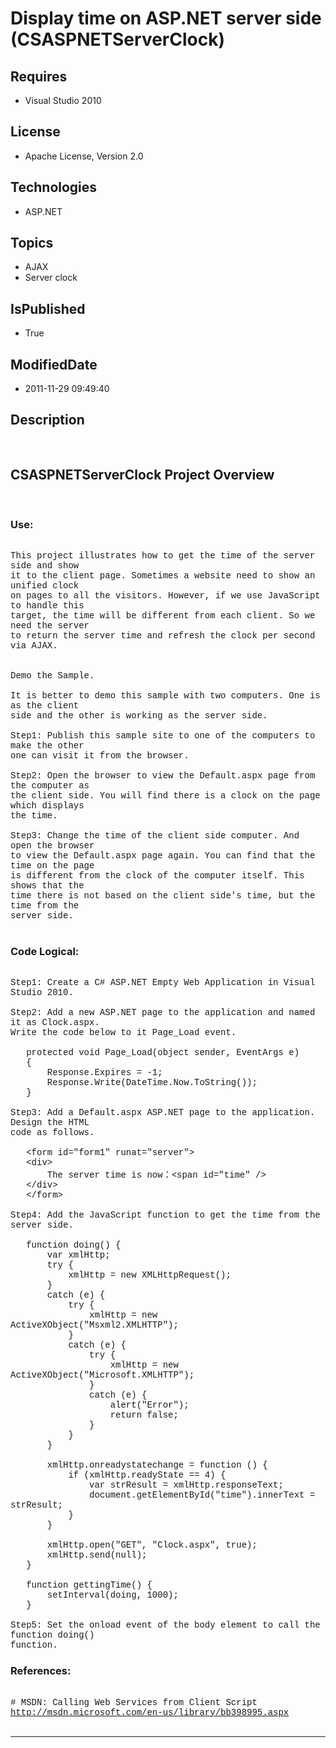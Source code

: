 # Display time on ASP.NET server side (CSASPNETServerClock)
## Requires
* Visual Studio 2010
## License
* Apache License, Version 2.0
## Technologies
* ASP.NET
## Topics
* AJAX
* Server clock
## IsPublished
* True
## ModifiedDate
* 2011-11-29 09:49:40
## Description

<p style="font-family:Courier New">&nbsp;</p>
<h2>CSASPNETServerClock Project Overview</h2>
<p style="font-family:Courier New">&nbsp;</p>
<h3>Use:</h3>
<p style="font-family:Courier New"><br>
This project illustrates how to get the time of the server side and show <br>
it to the client page. Sometimes a website need to show an unified clock <br>
on pages to all the visitors. However, if we use JavaScript to handle this<br>
target, the time will be different from each client. So we need the server<br>
to return the server time and refresh the clock per second via AJAX. <br>
<br>
<br>
Demo the Sample.<br>
<br>
It is better to demo this sample with two computers. One is as the client<br>
side and the other is working as the server side.<br>
<br>
Step1: Publish this sample site to one of the computers to make the other<br>
one can visit it from the browser.<br>
<br>
Step2: Open the browser to view the Default.aspx page from the computer as <br>
the client side. You will find there is a clock on the page which displays <br>
the time.<br>
<br>
Step3: Change the time of the client side computer. And open the browser<br>
to view the Default.aspx page again. You can find that the time on the page<br>
is different from the clock of the computer itself. This shows that the <br>
time there is not based on the client side's time, but the time from the <br>
server side.<br>
<br>
</p>
<h3>Code Logical:</h3>
<p style="font-family:Courier New"><br>
Step1: Create a C# ASP.NET Empty Web Application in Visual Studio 2010.<br>
<br>
Step2: Add a new ASP.NET page to the application and named it as Clock.aspx. <br>
Write the code below to it Page_Load event.<br>
<br>
&nbsp; &nbsp;protected void Page_Load(object sender, EventArgs e)<br>
&nbsp; &nbsp;{<br>
&nbsp; &nbsp; &nbsp; &nbsp;Response.Expires = -1;<br>
&nbsp; &nbsp; &nbsp; &nbsp;Response.Write(DateTime.Now.ToString());<br>
&nbsp; &nbsp;} <br>
<br>
Step3: Add a Default.aspx ASP.NET page to the application. Design the HTML<br>
code as follows.<br>
<br>
&nbsp; &nbsp;&lt;form id=&quot;form1&quot; runat=&quot;server&quot;&gt;<br>
&nbsp; &nbsp;&lt;div&gt;<br>
&nbsp; &nbsp; &nbsp; &nbsp;The server time is now：&lt;span id=&quot;time&quot; /&gt;<br>
&nbsp; &nbsp;&lt;/div&gt;<br>
&nbsp; &nbsp;&lt;/form&gt;<br>
<br>
Step4: Add the JavaScript function to get the time from the server side.<br>
&nbsp; &nbsp;<br>
&nbsp; &nbsp;function doing() {<br>
&nbsp; &nbsp; &nbsp; &nbsp;var xmlHttp;<br>
&nbsp; &nbsp; &nbsp; &nbsp;try {<br>
&nbsp; &nbsp; &nbsp; &nbsp; &nbsp; &nbsp;xmlHttp = new XMLHttpRequest();<br>
&nbsp; &nbsp; &nbsp; &nbsp;}<br>
&nbsp; &nbsp; &nbsp; &nbsp;catch (e) {<br>
&nbsp; &nbsp; &nbsp; &nbsp; &nbsp; &nbsp;try {<br>
&nbsp; &nbsp; &nbsp; &nbsp; &nbsp; &nbsp; &nbsp; &nbsp;xmlHttp = new ActiveXObject(&quot;Msxml2.XMLHTTP&quot;);<br>
&nbsp; &nbsp; &nbsp; &nbsp; &nbsp; &nbsp;}<br>
&nbsp; &nbsp; &nbsp; &nbsp; &nbsp; &nbsp;catch (e) {<br>
&nbsp; &nbsp; &nbsp; &nbsp; &nbsp; &nbsp; &nbsp; &nbsp;try {<br>
&nbsp; &nbsp; &nbsp; &nbsp; &nbsp; &nbsp; &nbsp; &nbsp; &nbsp; &nbsp;xmlHttp = new ActiveXObject(&quot;Microsoft.XMLHTTP&quot;);<br>
&nbsp; &nbsp; &nbsp; &nbsp; &nbsp; &nbsp; &nbsp; &nbsp;}<br>
&nbsp; &nbsp; &nbsp; &nbsp; &nbsp; &nbsp; &nbsp; &nbsp;catch (e) {<br>
&nbsp; &nbsp; &nbsp; &nbsp; &nbsp; &nbsp; &nbsp; &nbsp; &nbsp; &nbsp;alert(&quot;Error&quot;);<br>
&nbsp; &nbsp; &nbsp; &nbsp; &nbsp; &nbsp; &nbsp; &nbsp; &nbsp; &nbsp;return false;<br>
&nbsp; &nbsp; &nbsp; &nbsp; &nbsp; &nbsp; &nbsp; &nbsp;}<br>
&nbsp; &nbsp; &nbsp; &nbsp; &nbsp; &nbsp;}<br>
&nbsp; &nbsp; &nbsp; &nbsp;}<br>
<br>
&nbsp; &nbsp; &nbsp; &nbsp;xmlHttp.onreadystatechange = function () {<br>
&nbsp; &nbsp; &nbsp; &nbsp; &nbsp; &nbsp;if (xmlHttp.readyState == 4) {<br>
&nbsp; &nbsp; &nbsp; &nbsp; &nbsp; &nbsp; &nbsp; &nbsp;var strResult = xmlHttp.responseText;<br>
&nbsp; &nbsp; &nbsp; &nbsp; &nbsp; &nbsp; &nbsp; &nbsp;document.getElementById(&quot;time&quot;).innerText = strResult;<br>
&nbsp; &nbsp; &nbsp; &nbsp; &nbsp; &nbsp;}<br>
&nbsp; &nbsp; &nbsp; &nbsp;}<br>
<br>
&nbsp; &nbsp; &nbsp; &nbsp;xmlHttp.open(&quot;GET&quot;, &quot;Clock.aspx&quot;, true);<br>
&nbsp; &nbsp; &nbsp; &nbsp;xmlHttp.send(null);<br>
&nbsp; &nbsp;}<br>
<br>
&nbsp; &nbsp;function gettingTime() {<br>
&nbsp; &nbsp; &nbsp; &nbsp;setInterval(doing, 1000);<br>
&nbsp; &nbsp;} <br>
&nbsp; &nbsp;<br>
Step5: Set the onload event of the body element to call the function doing() <br>
function.</p>
<h3>References:</h3>
<p style="font-family:Courier New"><br>
# MSDN: Calling Web Services from Client Script<br>
<a href="http://msdn.microsoft.com/en-us/library/bb398995.aspx" target="_blank">http://msdn.microsoft.com/en-us/library/bb398995.aspx</a><br>
<br>
</p>
<hr>
<div><a href="http://go.microsoft.com/?linkid=9759640" style="margin-top:3px"><img src="http://bit.ly/onecodelogo" alt="">
</a></div>
